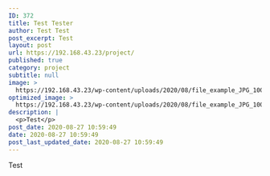 ```yaml
---
ID: 372
title: Test Tester
author: Test Test
post_excerpt: Test
layout: post
url: https://192.168.43.23/project/
published: true
category: project
subtitle: null
image: >
  https://192.168.43.23/wp-content/uploads/2020/08/file_example_JPG_100kB.jpg
optimized_image: >
  https://192.168.43.23/wp-content/uploads/2020/08/file_example_JPG_100kB-150x150.jpg
description: |
  <p>Test</p>
post_date: 2020-08-27 10:59:49
date: 2020-08-27 10:59:49
post_last_updated_date: 2020-08-27 10:59:49
---
```

<p>Test</p>